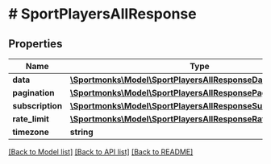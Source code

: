 # # SportPlayersAllResponse

## Properties

Name | Type | Description | Notes
------------ | ------------- | ------------- | -------------
**data** | [**\Sportmonks\Model\SportPlayersAllResponseDataInner[]**](SportPlayersAllResponseDataInner.md) |  | [optional]
**pagination** | [**\Sportmonks\Model\SportPlayersAllResponsePagination**](SportPlayersAllResponsePagination.md) |  | [optional]
**subscription** | [**\Sportmonks\Model\SportPlayersAllResponseSubscriptionInner[]**](SportPlayersAllResponseSubscriptionInner.md) |  | [optional]
**rate_limit** | [**\Sportmonks\Model\SportPlayersAllResponseRateLimit**](SportPlayersAllResponseRateLimit.md) |  | [optional]
**timezone** | **string** |  | [optional]

[[Back to Model list]](../../README.md#models) [[Back to API list]](../../README.md#endpoints) [[Back to README]](../../README.md)
